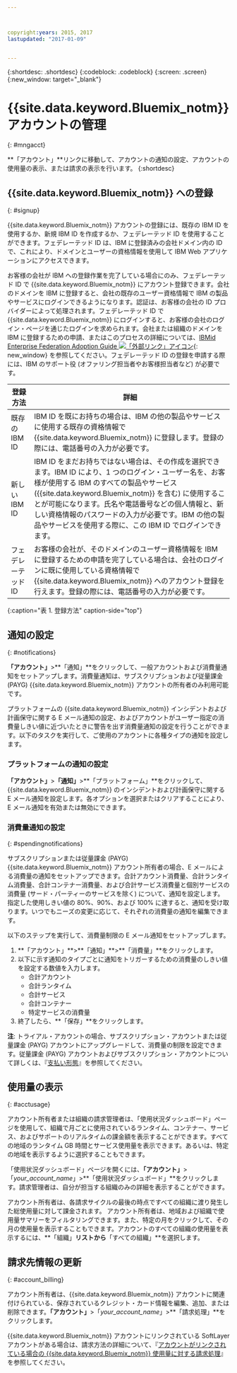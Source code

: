 ```yaml
---



copyright:years: 2015, 2017
lastupdated: "2017-01-09"


---
```


{:shortdesc: .shortdesc}
{:codeblock: .codeblock}
{:screen: .screen}
{:new_window: target="_blank"}

# {{site.data.keyword.Bluemix_notm}} アカウントの管理
{: #mngacct}

**「アカウント」**リンクに移動して、アカウントの通知の設定、アカウントの使用量の表示、または請求の表示を行います。
{:shortdesc}

## {{site.data.keyword.Bluemix_notm}} への登録
{: #signup}

{{site.data.keyword.Bluemix_notm}} アカウントの登録には、既存の IBM ID を使用するか、新規 IBM ID を作成するか、フェデレーテッド ID を使用することができます。フェデレーテッド ID は、IBM に登録済みの会社ドメイン内の ID で、これにより、ドメインとユーザーの資格情報を使用して IBM Web アプリケーションにアクセスできます。  

お客様の会社が IBM への登録作業を完了している場合にのみ、フェデレーテッド ID で {{site.data.keyword.Bluemix_notm}} にアカウント登録できます。会社のドメインを IBM に登録すると、会社の既存のユーザー資格情報で IBM の製品やサービスにログインできるようになります。認証は、お客様の会社の ID プロバイダーによって処理されます。フェデレーテッド ID で {{site.data.keyword.Bluemix_notm}} にログインすると、お客様の会社のログイン・ページを通じたログインを求められます。会社または組織のドメインを IBM に登録するための申請、またはこのプロセスの詳細については、[IBMid Enterprise Federation Adoption Guide ![「外部リンク」アイコン](../icons/launch-glyph.svg)](https://ibm.box.com/v/IBMid-Federation-Guide){: new_window} を参照してください。フェデレーテッド ID の登録を申請する際には、IBM のサポート役 (オファリング担当者やお客様担当者など) が必要です。

| 登録方法| 詳細|    
|-----------------|---------|
|既存の IBM ID| IBM ID を既にお持ちの場合は、IBM の他の製品やサービスに使用する既存の資格情報で {{site.data.keyword.Bluemix_notm}} に登録します。登録の際には、電話番号の入力が必要です。|
|新しい IBM ID| IBM ID をまだお持ちではない場合は、その作成を選択できます。IBM ID により、1 つのログイン・ユーザー名を、お客様が使用する IBM のすべての製品やサービス ({{site.data.keyword.Bluemix_notm}} を含む) に使用することが可能になります。氏名や電話番号などの個人情報と、新しい資格情報のパスワードの入力が必要です。IBM の他の製品やサービスを使用する際に、この IBM ID でログインできます。|
|フェデレーテッド ID| お客様の会社が、そのドメインのユーザー資格情報を IBM に登録するための申請を完了している場合は、会社のログインに既に使用している資格情報で {{site.data.keyword.Bluemix_notm}} へのアカウント登録を行えます。登録の際には、電話番号の入力が必要です。|
{:caption="表 1. 登録方法" caption-side="top"}

## 通知の設定
{: #notifications}

**「アカウント」**&gt;**「通知」**をクリックして、一般アカウントおよび消費量通知をセットアップします。消費量通知は、サブスクリプションおよび従量課金 (PAYG) {{site.data.keyword.Bluemix_notm}} アカウントの所有者のみ利用可能です。

プラットフォームの {{site.data.keyword.Bluemix_notm}} インシデントおよび計画保守に関する E メール通知の設定、およびアカウントがユーザー指定の消費量しきい値に近づいたときに警告を出す消費量通知の設定を行うことができます。以下のタスクを実行して、ご使用のアカウントに各種タイプの通知を設定します。

### プラットフォームの通知の設定

**「アカウント」**&gt;**「通知」**&gt;**「プラットフォーム」**をクリックして、{{site.data.keyword.Bluemix_notm}} のインシデントおよび計画保守に関する E メール通知を設定します。各オプションを選択またはクリアすることにより、E メール通知を有効または無効にできます。

<!-- staging only

**Note**: You are always alerted by email about emergencies and pricing changes.

On the **Platform** tab you can also customize notifications for your orgs, spaces, or applications. Complete the following steps to add a customized notification:

<ol>
<li>Select **Add a Notification**.</li>
<li>Use the search field to find the org, application, service, or resource that you want to set a notification for, or expand the item in the pre-populated list.</li>
<li>Select *Email* to set the notification type.</li>
</ol>

staging only end -->

### 消費量通知の設定
{: #spendingnotifications}

サブスクリプションまたは従量課金 (PAYG) {{site.data.keyword.Bluemix_notm}} アカウント所有者の場合、E メールによる消費量の通知をセットアップできます。合計アカウント消費量、合計ランタイム消費量、合計コンテナー消費量、および合計サービス消費量と個別サービスの消費量 (サード・パーティーのサービスを除く) について、通知を設定します。指定した使用しきい値の 80%、90%、および 100% に達すると、通知を受け取ります。いつでもニーズの変更に応じて、それぞれの消費量の通知を編集できます。

以下のステップを実行して、消費量制限の E メール通知をセットアップします。

<ol>
<li>**「アカウント」**&gt;**「通知」**&gt;**「消費量」**をクリックします。</li>
<li>以下に示す通知のタイプごとに通知をトリガーするための消費量のしきい値を設定する数値を入力します。<br />
<ul>
<li>合計アカウント</li>
<li>合計ランタイム</li>
<li>合計サービス</li>
<li>合計コンテナー</li>
<li>特定サービスの消費量</li>
</ul>
</li>
<li>終了したら、**「保存」**をクリックします。</li>
</ol>

**注**: トライアル・アカウントの場合、サブスクリプション・アカウントまたは従量課金 (PAYG) アカウントにアップグレードして、消費量の制限を設定できます。従量課金 (PAYG) アカウントおよびサブスクリプション・アカウントについて詳しくは、『[支払い形態](/docs/pricing/index.html#pay-accounts)』を参照してください。

## 使用量の表示
{: #acctusage}

アカウント所有者または組織の請求管理者は、「使用状況ダッシュボード」ページを使用して、組織で月ごとに使用されているランタイム、コンテナー、サービス、およびサポートのリアルタイムの課金額を表示することができます。すべての地域のランタイム GB 時間とサービス使用量を表示できます。あるいは、特定の地域を表示するように選択することもできます。

「使用状況ダッシュボード」ページを開くには、**「アカウント」**&gt;「*your_account_name*」&gt;**「使用状況ダッシュボード」**をクリックします。請求管理者は、自分が担当する組織のみの詳細を表示することができます。

アカウント所有者は、各請求サイクルの最後の時点ですべての組織に渡り発生した総使用量に対して課金されます。
アカウント所有者は、地域および組織で使用量サマリーをフィルタリングできます。また、特定の月をクリックして、その月の使用量を表示することもできます。アカウントのすべての組織の使用量を表示するには、**「組織」**リストから**「すべての組織」**を選択します。

## 請求先情報の更新
{: #account_billing}

アカウント所有者は、{{site.data.keyword.Bluemix_notm}} アカウントに関連付けられている、保存されているクレジット・カード情報を編集、追加、または削除できます。**「アカウント」**&gt;「*your_account_name*」&gt;**「請求処理」**をクリックします。

{{site.data.keyword.Bluemix_notm}} アカウントにリンクされている SoftLayer アカウントがある場合は、請求方法の詳細について、『[アカウントがリンクされている場合の {{site.data.keyword.Bluemix_notm}} 使用量に対する請求処理](/docs/admin/softlayerlink.html#bill_usage)』を参照してください。

